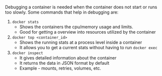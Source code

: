 Debugging a container is needed when the container does not start or runs too slowly. Some commands that help in debugging are:
1. `docker stats` 
	- Shows the containers the cpu/memory usage and limits.
	- Good for getting a overview into resources utilized by the container
2. `docker top <container_id>`
	- Shows the running stats at a process level inside a container
	- It allows you to get a current stats without having to run `docker exec`
3. `docker inspect`
	- It gives detailed information about the container
	- It returns the data in JSON format by default
	- Example - mounts, retries, volumes, etc.